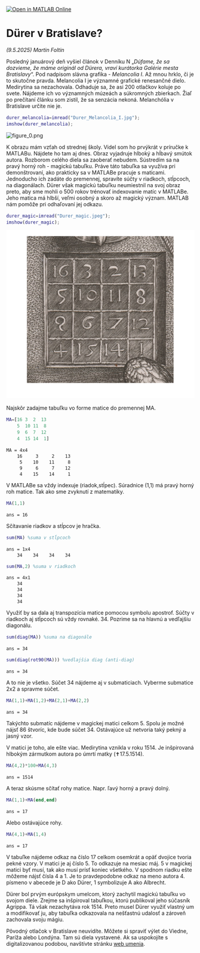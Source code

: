 [![Open in MATLAB Online](https://www.mathworks.com/images/responsive/global/open-in-matlab-online.svg)](https://matlab.mathworks.com/open/github/v1?repo=MartinFoltin/okno&file=/blob/main/02_Durer/MagicDurer.mlx)
# Dürer v Bratislave?

*(9.5.2025) Martin Foltin*


Posledný januárový deň vyšiel článok v Denníku N „*Dúfame, že sa dozvieme, že máme originál od Dürera, vraví kurátorka Galérie mesta Bratislavy*“. Pod nadpisom slávna grafika \- *Melancolia I*. Až mnou hrklo, či je to skutočne pravda. Melancolia I je významné grafické renesančné dielo. Medirytina sa nezachovala. Odhaduje sa, že asi 200 otlačkov koluje po svete. Nájdeme ich vo významných múzeách a súkromných zbierkach. Žiaľ po prečítaní článku som zistil, že sa senzácia nekoná. Melanchólia v Bratislave určite nie je. 

```matlab
durer_melancolia=imread("Durer_Melancolia_I.jpg");
imshow(durer_melancolia);
```

![figure_0.png](figure_0.png)

K obrazu mám vzťah od strednej školy. Videl som ho prvýkrát v príručke k MATLABu. Nájdete ho tam aj dnes. Obraz vyjadruje hlboký a hĺbavý smútok autora. Rozborom celého diela sa zaoberať nebudem. Sústredím sa na pravý horný roh \- magickú tabuľku. Práve táto tabuľka sa využíva pri demonštrovaní, ako prakticky sa v MATLABe pracuje s maticami. Jednoducho ich zadáte do premennej, spravíte súčty v riadkoch, stĺpcoch, na diagonálach. Dürer však magickú tabuľku neumiestnil na svoj obraz preto, aby sme mohli o 500 rokov trénovať indexovanie matíc v MATLABe. Jeho matica má hlbší, veľmi osobný a skoro až magický význam. MATLAB nám pomôže pri odhaľovaní jej odkazu. 

```matlab
durer_magic=imread("Durer_magic.jpeg");
imshow(durer_magic);
```

![figure_1.png](figure_1.png)

Najskôr zadajme tabuľku vo forme matice do premennej MA. 

```matlab
MA=[16 3  2  13
    5  10 11  8
    9  6  7  12
    4  15 14  1]
```

```matlabTextOutput
MA = 4x4
    16     3     2    13
     5    10    11     8
     9     6     7    12
     4    15    14     1

```

V MATLABe sa vždy indexuje (riadok,stĺpec). Súradnice (1,1) má pravý horný roh matice. Tak ako sme zvyknutí z matematiky. 

```matlab
MA(1,1)
```

```matlabTextOutput
ans = 16
```

Sčítavanie riadkov a stĺpcov je hračka. 

```matlab
sum(MA) %suma v stĺpcoch
```

```matlabTextOutput
ans = 1x4
    34    34    34    34

```

```matlab
sum(MA,2) %suma v riadkoch
```

```matlabTextOutput
ans = 4x1
    34
    34
    34
    34

```

Využiť by sa dala aj transpozícia matice pomocou symbolu apostrof. Súčty v riadkoch aj stĺpcoch sú vždy rovnaké. 34. Pozrime sa na hlavnú a vedľajšiu diagonálu. 

```matlab
sum(diag(MA)) %suma na diagonále
```

```matlabTextOutput
ans = 34
```

```matlab
sum(diag(rot90(MA))) %vedlajšia diag (anti-diag)
```

```matlabTextOutput
ans = 34
```

A to nie je všetko. Súčet 34 nájdeme aj v submaticiach. Vyberme submatice 2x2 a spravme súčet. 

```matlab
MA(1,1)+MA(1,2)+MA(2,1)+MA(2,2)
```

```matlabTextOutput
ans = 34
```

Takýchto submatíc nájdeme v magickej matici celkom 5. Spolu je možné nájsť 86 štvoríc, kde bude súčet 34. Ostávajúce už netvoria taký pekný a jasný vzor. 


V matici je toho, ale ešte viac. Medirytina vznikla v roku 1514. Je inšpirovaná hlbokým zármutkom autora po úmrtí matky (✝️17.5.1514). 

```matlab
MA(4,2)*100+MA(4,3)
```

```matlabTextOutput
ans = 1514
```

A teraz skúsme sčítať rohy matice. Napr. ľavý horný a pravý dolný. 

```matlab
MA(1,1)+MA(end,end)
```

```matlabTextOutput
ans = 17
```

Alebo ostávajúce rohy.

```matlab
MA(4,1)+MA(1,4)
```

```matlabTextOutput
ans = 17
```

V tabuľke nájdeme odkaz na číslo 17 celkom osemkrát a opäť dvojice tvoria pekné vzory. V matici je aj číslo 5. To odkazuje na mesiac máj. 5 v magickej matici byť musí, tak ako musí prísť koniec všetkého. V spodnom riadku ešte môžeme nájsť čísla 4 a 1. Je to pravdepodobne odkaz na meno autora 4. písmeno v abecede je D ako Dürer, 1 symbolizuje A ako Albrecht. 


Dürer bol prvým európskym umelcom, ktorý zachytil magickú tabuľku vo svojom diele. Zrejme sa inšpiroval tabuľkou, ktorú publikoval jeho súčasník Agrippa. Tá však nezachytáva rok 1514. Preto musel Dürer využiť vlastný um a modifikovať ju, aby tabuľka odkazovala na nešťastnú udalosť a zároveň zachovala svoju mágiu.


 Pôvodný otlačok v Bratislave neuvidíte. Môžete si spraviť výlet do Viedne, Paríža alebo Londýna. Tam sú diela vystavené. Ak sa uspokojíte s digitalizovanou podobou, navštívte stránku [web umenia](https://www.webumenia.sk/en/dielo/SVK:SNG.G_69).

